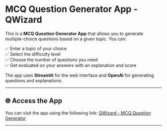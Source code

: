# MCQ Question Generator App - QWizard

This is a **MCQ Question Generator App** that allows you to generate multiple-choice questions based on a given topic. You can:

✅ Enter a topic of your choice  
✅ Select the difficulty level  
✅ Choose the number of questions you need  
✅ Get evaluated on your answers with an explanation and score

The app uses **Streamlit** for the web interface and **OpenAI** for generating questions and explanations.

---

## 🌐 Access the App

You can visit the app using the following link:
[QWizard - MCQ Question Generator](https://qwizard.streamlit.app)

---
